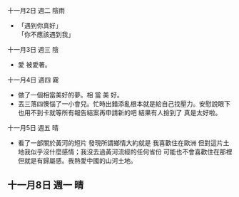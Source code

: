 十一月2日 週二 陰雨
- 「遇到你真好」  
「你不應該遇到我」

十一月3日 週三 陰
- 愛 被愛著。

十一月4日 週四 霧
- 做了一個相當美好的夢。相 當 美 好。
- 丟三落四懊惱了一小會兒。忙時出錯添亂根本就是給自己找壓力。安慰說眼下也用不到卡就等所有報告結案再申請新的吧 結果有人撿到了 真是太好啦。

十一月5日 週五 晴
- 看了一部關於黃河的短片 發現所謂鄉情大約就是 我喜歡住在歐洲 但對這片土地我似乎沒什麼感情；我沒去過黃河流經的任何省份 可能也不會喜歡住在那裡 但就是有歸屬感。我熱愛中國的山河土地。

十一月8日 週一 晴
- 
